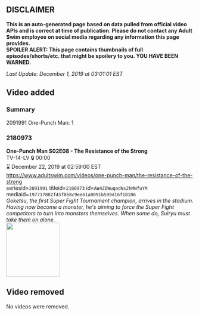 ## DISCLAIMER
**This is an auto-generated page based on data pulled from official video APIs and is correct at time of publication. Please do not contact any Adult Swim employee on social media regarding any information this page provides.**  
**SPOILER ALERT: This page contains thumbnails of full episodes/shorts/etc. that might be spoilery to you. YOU HAVE BEEN WARNED.**  

_Last Update: December 1, 2019 at 03:01:01 EST_
## Video added
### Summary
2091991 One-Punch Man: 1  
### 2180973
**One-Punch Man S02E08 - The Resistance of the Strong**  
TV-14-LV 🔒 00:00  
⌛ December 22, 2019 at 02:59:00 EST  
https://www.adultswim.com/videos/one-punch-man/the-resistance-of-the-strong  
seriesid=`2091991` titleid=`2180973` id=`AW4ZDWuqadNs2hMNfuYM` mediaid=`197717802f45f868c9ee61a0091b599d16f18106`  
_Goketsu, the first Super Fight Tournament champion, arrives in the stadium. Having now become a monster, he's aiming to force the Super Fight competitors to turn into monsters themselves. When some do, Suiryu must take them on alone._  
<a href="https://media.cdn.adultswim.com/uploads/20191029/thumbnails/2_1910291545339-OnePunchMan_020.jpg"><img src="https://media.cdn.adultswim.com/uploads/20191029/thumbnails/2_1910291545339-OnePunchMan_020.jpg" height="144px" /></a>
## Video removed
No videos were removed.  

